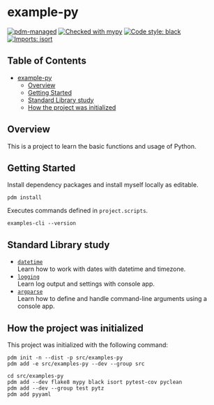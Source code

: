 # example-py

[![pdm-managed](https://img.shields.io/badge/pdm-managed-blueviolet)](https://pdm.fming.dev)
[![Checked with mypy](https://www.mypy-lang.org/static/mypy_badge.svg)](https://mypy-lang.org/)
[![Code style: black](https://img.shields.io/badge/code%20style-black-000000.svg)](https://github.com/psf/black)
[![Imports: isort](https://img.shields.io/badge/%20imports-isort-%231674b1?style=flat&labelColor=ef8336)](https://pycqa.github.io/isort/)

## Table of Contents <!-- omit in toc -->

- [example-py](#example-py)
  - [Overview](#overview)
  - [Getting Started](#getting-started)
  - [Standard Library study](#standard-library-study)
  - [How the project was initialized](#how-the-project-was-initialized)


## Overview 

This is a project to learn the basic functions and usage of Python.

## Getting Started  

Install dependency packages and install myself locally as editable.

```shell
pdm install
```

Executes commands defined in `project.scripts`.

```shell
examples-cli --version
```

## Standard Library study

- [`datetime`](./tests/standards/datetime/)<br>
  Learn how to work with dates with datetime and timezone.
- [`logging`](./src/examples/standards/logging/)<br>
  Learn log output and settings with console app.
- [`argparse`](./src/examples/standards/argparse/)<br>
  Learn how to define and handle command-line arguments using a console app.


## How the project was initialized

This project was initialized with the following command:

```shell
pdm init -n --dist -p src/examples-py
pdm add -e src/examples-py --dev --group src

cd src/examples-py
pdm add --dev flake8 mypy black isort pytest-cov pyclean
pdm add --dev --group test pytz 
pdm add pyyaml
```

<!-- // spell-checker:words argparse -->
<!-- // spell-checker:words pyyaml -->
